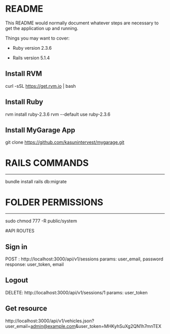 # README

This README would normally document whatever steps are necessary to get the
application up and running.

Things you may want to cover:

* Ruby version 2.3.6

* Rails version 5.1.4


Install RVM
----------------------------------
curl -sSL https://get.rvm.io | bash


Install Ruby
----------------------------------
rvm install ruby-2.3.6
rvm --default use ruby-2.3.6


Install MyGarage App
----------------------------------
git clone https://github.com/kasunintervest/mygarage.git


# RAILS COMMANDS
----------------------------------
bundle install
rails db:migrate


# FOLDER PERMISSIONS
----------------------------------
sudo chmod 777 -R public/system


#API ROUTES

Sign in
-----------------------------------
POST : http://localhost:3000/api/v1/sessions
    params: user_email, password
    response: user_token, email

Logout
-----------------------------------
DELETE: http://localhost:3000/api/v1/sessions/1
    params: user_token

Get resource
-----------------------------------
http://localhost:3000/api/v1/vehicles.json?user_email=admin@example.com&user_token=MHKyhSuXg2QN1h7mnTEX
